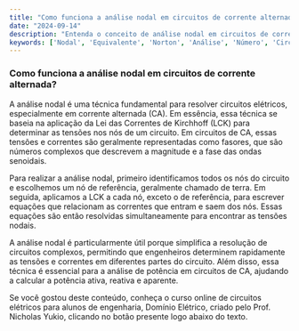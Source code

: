 ```yaml
---
title: "Como funciona a análise nodal em circuitos de corrente alternada?"
date: "2024-09-14"
description: "Entenda o conceito de análise nodal em circuitos de corrente alternada e sua importância na engenharia elétrica."
keywords: ['Nodal', 'Equivalente', 'Norton', 'Análise', 'Número', 'Circuito', 'Potência']
---
```


### Como funciona a análise nodal em circuitos de corrente alternada?

A análise nodal é uma técnica fundamental para resolver circuitos elétricos, especialmente em corrente alternada (CA). Em essência, essa técnica se baseia na aplicação da Lei das Correntes de Kirchhoff (LCK) para determinar as tensões nos nós de um circuito. Em circuitos de CA, essas tensões e correntes são geralmente representadas como fasores, que são números complexos que descrevem a magnitude e a fase das ondas senoidais.

Para realizar a análise nodal, primeiro identificamos todos os nós do circuito e escolhemos um nó de referência, geralmente chamado de terra. Em seguida, aplicamos a LCK a cada nó, exceto o de referência, para escrever equações que relacionam as correntes que entram e saem dos nós. Essas equações são então resolvidas simultaneamente para encontrar as tensões nodais.

A análise nodal é particularmente útil porque simplifica a resolução de circuitos complexos, permitindo que engenheiros determinem rapidamente as tensões e correntes em diferentes partes do circuito. Além disso, essa técnica é essencial para a análise de potência em circuitos de CA, ajudando a calcular a potência ativa, reativa e aparente.

Se você gostou deste conteúdo, conheça o curso online de circuitos elétricos para alunos de engenharia, Domínio Elétrico, criado pelo Prof. Nicholas Yukio, clicando no botão presente logo abaixo do texto.